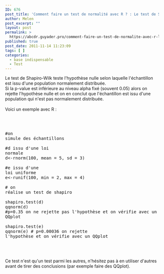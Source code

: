 ```yaml
---
ID: 676
post_title: 'Comment faire un test de normalité avec R ? : Le test de Shapiro-Wilk'
author: Melen
post_excerpt: ""
layout: post
permalink: >
  https://abcdr.guyader.pro/comment-faire-un-test-de-normalite-avec-r-le-test-de-shapiro-wilk/
published: true
post_date: 2011-11-14 11:23:09
tags: [ ]
categories:
  - base indispensable
  - Test
---
```

Le test de Shapiro-Wilk teste l'hypothèse nulle selon laquelle l'échantillon est issu d'une population normalement distribuée. <br />Si la p-value est inférieure au niveau alpha fixé (souvent 0.05) alors on rejette l'hypothèse nulle et on en conclut que l'échantillon est issu d'une population qui n'est pas normalement distribuée.<br /><br />Voici un exemple avec R :<br /><br /> <pre lang='rsplus'><br /><br />#on simule des échantillons<br /><br />#d issu d'une loi normale<br />d&lt;-rnorm(100, mean = 5, sd = 3)<br /><br />#e issu d'une loi uniforme<br />e&lt;-runif(100, min = 2, max = 4)<br /><br /># on réalise un test de shapiro<br /><br />shapiro.test(d)<br />qqnorm(d) #p=0.35 on ne rejette pas l'hypothèse et on vérifie avec un QQplot<br /><br />shapiro.test(e)<br />qqnorm(e) # p=0.00036 on rejette l'hypothèse et on vérifie avec un QQplot<br /><br /></pre> <br /><br />Ce test n'est qu'un test parmi les autres, n'hésitez pas à en utiliser d'autres avant de tirer des conclusions (par exemple faire des QQplot).<br /><br />